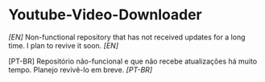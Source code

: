 # Youtube-Video-Downloader
*[EN]* Non-functional repository that has not received updates for a long time. I plan to revive it soon. *[EN]*

[PT-BR] Repositório não-funcional e que não recebe atualizações há muito tempo. Planejo revivê-lo em breve. *[PT-BR]*

